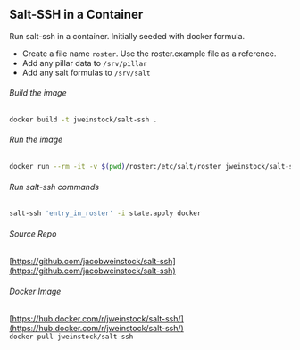 ## Salt-SSH in a Container
Run salt-ssh in a container. Initially seeded with docker formula.
* Create a file name `roster`. Use the roster.example file as a reference.
* Add any pillar data to `/srv/pillar`
* Add any salt formulas to `/srv/salt`

###### Build the image
```bash
docker build -t jweinstock/salt-ssh .
```
###### Run the image
```bash
docker run --rm -it -v $(pwd)/roster:/etc/salt/roster jweinstock/salt-ssh
```
###### Run salt-ssh commands
```sh
salt-ssh 'entry_in_roster' -i state.apply docker
```     

###### Source Repo
[https://github.com/jacobweinstock/salt-ssh](https://github.com/jacobweinstock/salt-ssh)

###### Docker Image
[https://hub.docker.com/r/jweinstock/salt-ssh/](https://hub.docker.com/r/jweinstock/salt-ssh/)    
`docker pull jweinstock/salt-ssh`